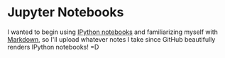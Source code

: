 # Jupyter Notebooks

I wanted to begin using [IPython notebooks](http://jupyter.org/) and familiarizing myself with 
[Markdown](https://daringfireball.net/projects/markdown/), so I'll upload whatever notes I take since GitHub 
beautifully renders IPython notebooks! =D
